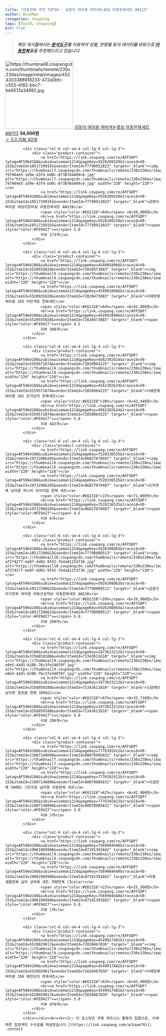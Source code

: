 ```yaml
---
title: "아동한복 추천 TOP10 - 금동이 여아용 여미색눈꽃보 아동한복세트 AW113"
author: WiseMan
categories: shopping
tags: [Top10, shopping]
pin: true
---
```


> ##### 해당 게시물에서는 [**분석도구**](https://itemscout.io/)를 이용하여 **성별**, **연령별** 등의 데이터를 바탕으로 [**아동한복**](https://link.coupang.com/a/baae76)들을 추천해드리고 있습니다.
<div class="container"><div class="row">
            <div class="col-6 col-sm-4 col-lg-4 col-lg-3">
                <div class="product-container">
                    <a href="https://link.coupang.com/re/AFFSDP?lptag=AF5964186&subid=wiseman1214&pageKey=1890397615&traceid=V0-153&itemId=3212046866&vendorItemId=71199373097" target="_blank"><img src="https://thumbnail6.coupangcdn.com/thumbnails/remote/230x230ex/image/retail/images/4524303388818233-472a0bfc-c553-4162-bbc7-be6513a24992.jpg" alt="https://thumbnail6.coupangcdn.com/thumbnails/remote/230x230ex/image/retail/images/4524303388818233-472a0bfc-c553-4162-bbc7-be6513a24992.jpg" width="220" height="220"></a>
                    <a href="https://link.coupang.com/re/AFFSDP?lptag=AF5964186&subid=wiseman1214&pageKey=1890397615&traceid=V0-153&itemId=3212046866&vendorItemId=71199373097" target="_blank">금동이 여아용 여미색눈꽃보 아동한복세트 AW113</a>
                    <span style="color:#E61328"></span> <b>34,000원</b>
                    <br><a href="https://link.coupang.com/re/AFFSDP?lptag=AF5964186&subid=wiseman1214&pageKey=1890397615&traceid=V0-153&itemId=3212046866&vendorItemId=71199373097" target="_blank"><span style="color:#FE9427">★</span> 5.0
                    리뷰 40개</a>
                </div>
            </div>
            
            <div class="col-6 col-sm-4 col-lg-4 col-lg-3">
                <div class="product-container">
                    <a href="https://link.coupang.com/re/AFFSDP?lptag=AF5964186&subid=wiseman1214&pageKey=5926209320&traceid=V0-153&itemId=10517299191&vendorItemId=77798912023" target="_blank"><img src="https://thumbnail7.coupangcdn.com/thumbnails/remote/230x230ex/image/retail/images/3221233430583871-797964e5-1d9e-43f4-bd0c-873076a609c8.jpg" alt="https://thumbnail7.coupangcdn.com/thumbnails/remote/230x230ex/image/retail/images/3221233430583871-797964e5-1d9e-43f4-bd0c-873076a609c8.jpg" width="220" height="220"></a>
                    <a href="https://link.coupang.com/re/AFFSDP?lptag=AF5964186&subid=wiseman1214&pageKey=5926209320&traceid=V0-153&itemId=10517299191&vendorItemId=77798912023" target="_blank">금동이 여아용 여당의장미보 아동한복세트 AW128</a>
                    <span style="color:#E61328">64%</span> <b>39,900원</b>
                    <br><a href="https://link.coupang.com/re/AFFSDP?lptag=AF5964186&subid=wiseman1214&pageKey=5926209320&traceid=V0-153&itemId=10517299191&vendorItemId=77798912023" target="_blank"><span style="color:#FE9427">★</span> 5.0
                    리뷰 173개</a>
                </div>
            </div>
            
            <div class="col-6 col-sm-4 col-lg-4 col-lg-3">
                <div class="product-container">
                    <a href="https://link.coupang.com/re/AFFSDP?lptag=AF5964186&subid=wiseman1214&pageKey=4549918966&traceid=V0-153&itemId=5520935028&vendorItemId=72820473883" target="_blank"><img src="https://thumbnail9.coupangcdn.com/thumbnails/remote/230x230ex/image/rs_quotation_api/in766glu/f2eaedb0a8574733a9e2831eee3ff72a.jpg" alt="https://thumbnail9.coupangcdn.com/thumbnails/remote/230x230ex/image/rs_quotation_api/in766glu/f2eaedb0a8574733a9e2831eee3ff72a.jpg" width="220" height="220"></a>
                    <a href="https://link.coupang.com/re/AFFSDP?lptag=AF5964186&subid=wiseman1214&pageKey=4549918966&traceid=V0-153&itemId=5520935028&vendorItemId=72820473883" target="_blank">더예한복 여아용 355 아린색동 한복세트</a>
                    <span style="color:#E61328">64%</span> <b>42,900원</b>
                    <br><a href="https://link.coupang.com/re/AFFSDP?lptag=AF5964186&subid=wiseman1214&pageKey=4549918966&traceid=V0-153&itemId=5520935028&vendorItemId=72820473883" target="_blank"><span style="color:#FE9427">★</span> 4.5
                    리뷰 388개</a>
                </div>
            </div>
            
            <div class="col-6 col-sm-4 col-lg-4 col-lg-3">
                <div class="product-container">
                    <a href="https://link.coupang.com/re/AFFSDP?lptag=AF5964186&subid=wiseman1214&pageKey=4562302624&traceid=V0-153&itemId=5559571074&vendorItemId=72858964225" target="_blank"><img src="https://thumbnail8.coupangcdn.com/thumbnails/remote/230x230ex/image/rs_quotation_api/hg0qmrtm/2cab81612a474ed09d39af5cd1decb1c.jpg" alt="https://thumbnail8.coupangcdn.com/thumbnails/remote/230x230ex/image/rs_quotation_api/hg0qmrtm/2cab81612a474ed09d39af5cd1decb1c.jpg" width="220" height="220"></a>
                    <a href="https://link.coupang.com/re/AFFSDP?lptag=AF5964186&subid=wiseman1214&pageKey=4562302624&traceid=V0-153&itemId=5559571074&vendorItemId=72858964225" target="_blank">더예한복 여아용 362 은지당의 한복세트</a>
                    <span style="color:#E61328">30%</span> <b>43,440원</b>
                    <br><a href="https://link.coupang.com/re/AFFSDP?lptag=AF5964186&subid=wiseman1214&pageKey=4562302624&traceid=V0-153&itemId=5559571074&vendorItemId=72858964225" target="_blank"><span style="color:#FE9427">★</span> 5.0
                    리뷰 443개</a>
                </div>
            </div>
            
            <div class="col-6 col-sm-4 col-lg-4 col-lg-3">
                <div class="product-container">
                    <a href="https://link.coupang.com/re/AFFSDP?lptag=AF5964186&subid=wiseman1214&pageKey=7520336535&traceid=V0-153&itemId=19722966285&vendorItemId=86827070487" target="_blank"><img src="https://thumbnail6.coupangcdn.com/thumbnails/remote/230x230ex/image/rs_quotation_api/vewesu1m/4d019ac44a31473b8d8b44df5c4e156a.jpg" alt="https://thumbnail6.coupangcdn.com/thumbnails/remote/230x230ex/image/rs_quotation_api/vewesu1m/4d019ac44a31473b8d8b44df5c4e156a.jpg" width="220" height="220"></a>
                    <a href="https://link.coupang.com/re/AFFSDP?lptag=AF5964186&subid=wiseman1214&pageKey=7520336535&traceid=V0-153&itemId=19722966285&vendorItemId=86827070487" target="_blank">도하한복 남아용 허니비 프리미엄 한복 세트</a>
                    <span style="color:#E61328">22%</span> <b>71,000원</b>
                    <br><a href="https://link.coupang.com/re/AFFSDP?lptag=AF5964186&subid=wiseman1214&pageKey=7520336535&traceid=V0-153&itemId=19722966285&vendorItemId=86827070487" target="_blank"><span style="color:#FE9427">★</span> 4.5
                    리뷰 6개</a>
                </div>
            </div>
            
            <div class="col-6 col-sm-4 col-lg-4 col-lg-3">
                <div class="product-container">
                    <a href="https://link.coupang.com/re/AFFSDP?lptag=AF5964186&subid=wiseman1214&pageKey=5926208863&traceid=V0-153&itemId=10517296623&vendorItemId=77798909513" target="_blank"><img src="https://thumbnail10.coupangcdn.com/thumbnails/remote/230x230ex/image/retail/images/2408615675168454-af274277-ee8f-4d02-9f42-7bda81253f36.jpg" alt="https://thumbnail10.coupangcdn.com/thumbnails/remote/230x230ex/image/retail/images/2408615675168454-af274277-ee8f-4d02-9f42-7bda81253f36.jpg" width="220" height="220"></a>
                    <a href="https://link.coupang.com/re/AFFSDP?lptag=AF5964186&subid=wiseman1214&pageKey=5926208863&traceid=V0-153&itemId=10517296623&vendorItemId=77798909513" target="_blank">금동이아가한복 여아용 여둥근공작보 아동한복세트 AW126</a>
                    <span style="color:#E61328">28%</span> <b>39,900원</b>
                    <br><a href="https://link.coupang.com/re/AFFSDP?lptag=AF5964186&subid=wiseman1214&pageKey=5926208863&traceid=V0-153&itemId=10517296623&vendorItemId=77798909513" target="_blank"><span style="color:#FE9427">★</span> 5.0
                    리뷰 209개</a>
                </div>
            </div>
            
            <div class="col-6 col-sm-4 col-lg-4 col-lg-3">
                <div class="product-container">
                    <a href="https://link.coupang.com/re/AFFSDP?lptag=AF5964186&subid=wiseman1214&pageKey=1973623212&traceid=V0-153&itemId=3356859100&vendorItemId=71343611610" target="_blank"><img src="https://thumbnail9.coupangcdn.com/thumbnails/remote/230x230ex/image/retail/images/2020/08/18/15/9/0da1fd28-e8e5-4a91-b28b-76c3fe34078f.jpg" alt="https://thumbnail9.coupangcdn.com/thumbnails/remote/230x230ex/image/retail/images/2020/08/18/15/9/0da1fd28-e8e5-4a91-b28b-76c3fe34078f.jpg" width="220" height="220"></a>
                    <a href="https://link.coupang.com/re/AFFSDP?lptag=AF5964186&subid=wiseman1214&pageKey=1973623212&traceid=V0-153&itemId=3356859100&vendorItemId=71343611610" target="_blank">소담예인 남아용 청초울 한복 SD9A11</a>
                    <span style="color:#E61328">67%</span> <b>35,710원</b>
                    <br><a href="https://link.coupang.com/re/AFFSDP?lptag=AF5964186&subid=wiseman1214&pageKey=1973623212&traceid=V0-153&itemId=3356859100&vendorItemId=71343611610" target="_blank"><span style="color:#FE9427">★</span> 5.0
                    리뷰 296개</a>
                </div>
            </div>
            
            <div class="col-6 col-sm-4 col-lg-4 col-lg-3">
                <div class="product-container">
                    <a href="https://link.coupang.com/re/AFFSDP?lptag=AF5964186&subid=wiseman1214&pageKey=7776392412&traceid=V0-153&itemId=21007148090&vendorItemId=88070985831" target="_blank"><img src="https://thumbnail7.coupangcdn.com/thumbnails/remote/230x230ex/image/vendor_inventory/f580/f7a5bbb82cec66079b138d487485f55e976661c33c046900de40c64482fe.jpg" alt="https://thumbnail7.coupangcdn.com/thumbnails/remote/230x230ex/image/vendor_inventory/f580/f7a5bbb82cec66079b138d487485f55e976661c33c046900de40c64482fe.jpg" width="220" height="220"></a>
                    <a href="https://link.coupang.com/re/AFFSDP?lptag=AF5964186&subid=wiseman1214&pageKey=7776392412&traceid=V0-153&itemId=21007148090&vendorItemId=88070985831" target="_blank">이설한복 50001 그린지호 남아용 아동한복 세트</a>
                    <span style="color:#E61328">62%</span> <b>42,900원</b>
                    <br><a href="https://link.coupang.com/re/AFFSDP?lptag=AF5964186&subid=wiseman1214&pageKey=7776392412&traceid=V0-153&itemId=21007148090&vendorItemId=88070985831" target="_blank"><span style="color:#FE9427">★</span> 5.0
                    리뷰 3개</a>
                </div>
            </div>
            
            <div class="col-6 col-sm-4 col-lg-4 col-lg-3">
                <div class="product-container">
                    <a href="https://link.coupang.com/re/AFFSDP?lptag=AF5964186&subid=wiseman1214&pageKey=7569984448&traceid=V0-153&itemId=19961909996&vendorItemId=87191391682" target="_blank"><img src="https://thumbnail9.coupangcdn.com/thumbnails/remote/230x230ex/image/vendor_inventory/548d/a959b33c20390dd69309b0794f40d85bf494d851a6a5b49d4fb7d50d43eb.jpg" alt="https://thumbnail9.coupangcdn.com/thumbnails/remote/230x230ex/image/vendor_inventory/548d/a959b33c20390dd69309b0794f40d85bf494d851a6a5b49d4fb7d50d43eb.jpg" width="220" height="220"></a>
                    <a href="https://link.coupang.com/re/AFFSDP?lptag=AF5964186&subid=wiseman1214&pageKey=7569984448&traceid=V0-153&itemId=19961909996&vendorItemId=87191391682" target="_blank">아동 생활한복 남아 상하복 세트 개량한복 (3color)</a>
                    <span style="color:#E61328">22%</span> <b>25,500원</b>
                    <br><a href="https://link.coupang.com/re/AFFSDP?lptag=AF5964186&subid=wiseman1214&pageKey=7569984448&traceid=V0-153&itemId=19961909996&vendorItemId=87191391682" target="_blank"><span style="color:#FE9427">★</span> 5.0
                    리뷰 1개</a>
                </div>
            </div>
            
            <div class="col-6 col-sm-4 col-lg-4 col-lg-3">
                <div class="product-container">
                    <a href="https://link.coupang.com/re/AFFSDP?lptag=AF5964186&subid=wiseman1214&pageKey=4549917482&traceid=V0-153&itemId=5520929017&vendorItemId=72820467036" target="_blank"><img src="https://thumbnail9.coupangcdn.com/thumbnails/remote/230x230ex/image/rs_quotation_api/kli0bmfl/95dd9e66881c4103adbe4123b8506d6a.jpg" alt="https://thumbnail9.coupangcdn.com/thumbnails/remote/230x230ex/image/rs_quotation_api/kli0bmfl/95dd9e66881c4103adbe4123b8506d6a.jpg" width="220" height="220"></a>
                    <a href="https://link.coupang.com/re/AFFSDP?lptag=AF5964186&subid=wiseman1214&pageKey=4549917482&traceid=V0-153&itemId=5520929017&vendorItemId=72820467036" target="_blank">더예한복 여아용 356 해인당의 한복세트</a>
                    <span style="color:#E61328">63%</span> <b>43,900원</b>
                    <br><a href="https://link.coupang.com/re/AFFSDP?lptag=AF5964186&subid=wiseman1214&pageKey=4549917482&traceid=V0-153&itemId=5520929017&vendorItemId=72820467036" target="_blank"><span style="color:#FE9427">★</span> 5.0
                    리뷰 478개</a>
                </div>
            </div>
            </div></div><br><br>[👉 이 포스팅은 쿠팡 파트너스 활동의 일환으로, 이에 따른 일정액의 수수료를 제공받습니다.](https://link.coupang.com/a/baae76){: .center}